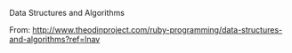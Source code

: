 Data Structures and Algorithms

From:
http://www.theodinproject.com/ruby-programming/data-structures-and-algorithms?ref=lnav

